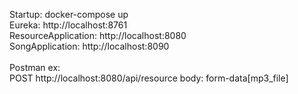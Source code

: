 Startup: docker-compose up\
Eureka: http://localhost:8761\
ResourceApplication: http://localhost:8080\
SongApplication: http://localhost:8090\
\
Postman ex:\
POST http://localhost:8080/api/resource
body: form-data[mp3_file]

